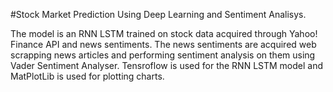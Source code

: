 #Stock Market Prediction Using Deep Learning and Sentiment Analisys.

The model is an RNN LSTM trained on stock data acquired through Yahoo! Finance API and news sentiments. The news sentiments are acquired web scrapping news articles and performing sentiment analysis on them using Vader Sentiment Analyser. Tensroflow is used for the RNN LSTM model and MatPlotLib is used for plotting charts.
